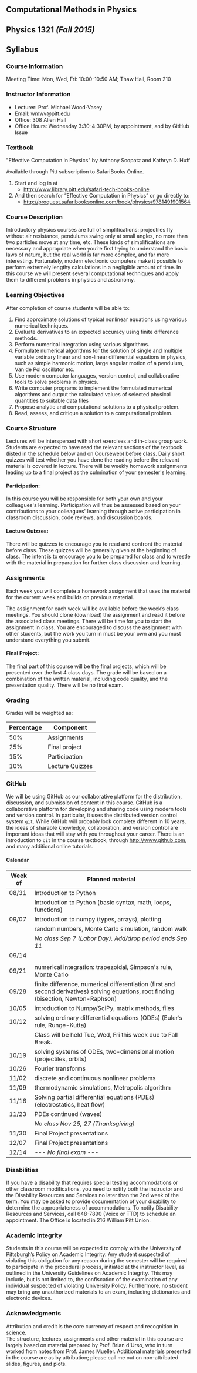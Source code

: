 ## Computational Methods in Physics
## Physics 1321 *(Fall 2015)*
## Syllabus

### Course Information

Meeting Time: Mon, Wed, Fri: 10:00-10:50 AM; Thaw Hall, Room 210

### Instructor Information

* Lecturer: Prof. Michael Wood-Vasey    
* Email: wmwv@pitt.edu
* Office: 308 Allen Hall
* Office Hours: Wednesday 3:30-4:30PM, by appointment, and by GitHub Issue

### Textbook

"Effective Computation in Physics"   by Anthony Scopatz and Kathryn D. Huff 

Available through Pitt subscription to SafariBooks Online.

1. Start and log in at
   * http://www.library.pitt.edu/safari-tech-books-online
2. And then search for “Effective Computation in Physics” or go directly to:
   * http://proquest.safaribooksonline.com/book/physics/9781491901564

### Course Description 

Introductory physics courses are full of simplifications: projectiles fly without air resistance, pendulums swing only at small angles, no more than two particles move at any time, etc. These kinds of simplifications are necessary and appropriate when you’re first trying to understand the basic laws of nature, but the real world is far more complex, and far more interesting. Fortunately, modern electronic computers make it possible to perform extremely lengthy calculations in a negligible amount of time. In this course we will present several computational techniques and apply them to different problems in physics and astronomy.

### Learning Objectives

After completion of course students will be able to:

1. Find approximate solutions of typical nonlinear equations using various numerical techniques.
2. Evaluate derivatives to an expected accuracy using finite difference methods. 
3. Perform numerical integration using various algorithms.
4. Formulate numerical algorithms for the solution of single and multiple variable ordinary linear and non-linear differential equations in physics, such as simple harmonic motion, large angular motion of a pendulum, Van de Pol oscillator etc.
5. Use modern computer languages, version control, and collaborative tools to solve problems in physics. 
5. Write computer programs to implement the formulated numerical algorithms and output the calculated values of selected physical quantities to suitable data files
7. Propose analytic and computational solutions to a physical problem.
8. Read, assess, and critique a solution to a computational problem.

### Course Structure

Lectures will be interspersed with short exercises and in-class group work.  Students are expected to have read the relevant sections of the textbook (listed in the schedule below and on Courseweb) before class.  Daily short quizzes will test whether you have done the reading before the relevant material is covered in lecture.  There will be weekly homework assignments leading up to a final project as the culmination of your semester's learning.

#### Participation:

In this course you will be responsible for both your own and your colleagues's learning.  Participation will thus be assessed based on your contributions to your colleagues' learning through active participation in classroom discussion, code reviews, and discussion boards.

#### Lecture Quizzes:

There will be quizzes to encourage you to read and confront the material before class.  These quizzes will be generally given at the beginning of class.  The intent is to encourage you to be prepared for class and to wrestle with the material in preparation for further class discussion and learning.

### Assignments

Each week you will complete a homework assignment that uses the material for the current week and builds on previous material.

The assignment for each week will be available before the week’s class meetings. You should clone (download) the assignment and read it before the associated class meetings.  There will be time for you to start the assignment in class. You are encouraged to discuss the assignment with other students, but the work you turn in must be your own and you must understand everything you submit.

#### Final Project:

The final part of this course will be the final projects, which will be presented over the last 4 class days.  The grade will be based on a combination of the written material, including code quality, and the presentation quality.  There will be no final exam.

### Grading
Grades will be weighted as:

Percentage | Component
---------- | ---------
       50% | Assignments
       25% | Final project
       15% | Participation 
       10% | Lecture Quizzes

### GitHub

We will be using GitHub as our collaborative platform for the distribution, discussion, and submission of content in this course.  GitHub is a collaborative platform for developing and sharing code using modern tools and version control.  In particular, it uses the distributed version control system ```git```.  While GitHub will probably look complete different in 10 years, the ideas of sharable knowledge, collaboration, and version control are important ideas that will stay with you throughout your career.  There is an introduction to ```git``` in the course textbook, through http://www.github.com, and many additional online tutorials.

#### Calendar

Week of | Planned material
------- | ----------------
08/31 | Introduction to Python
      | Introduction to Python (basic syntax, math, loops, functions)
09/07 | Introduction to numpy (types, arrays), plotting
      | random numbers, Monte Carlo simulation, random walk
      |  *No class Sep 7 (Labor Day).*  *Add/drop period ends Sep 11*
09/14 |
      |
09/21 | numerical integration: trapezoidal, Simpson's rule, Monte Carlo
09/28 | finite difference, numerical differentiation (first and second derivatives) solving equations, root finding (bisection, Newton-Raphson)
10/05 | introduction to Numpy/SciPy, matrix methods, files
10/12 | solving ordinary differential equations (ODEs) (Euler’s rule, Runge-Kutta)
      | Class will be held Tue, Wed, Fri this week due to Fall Break.
10/19 | solving systems of ODEs, two-dimensional motion (projectiles, orbits)
10/26 | Fourier transforms
11/02 | discrete and continuous nonlinear problems
11/09 | thermodynamic simulations, Metropolis algorithm
11/16 | Solving partial differential equations (PDEs) (electrostatics, heat flow)
11/23 | PDEs continued (waves)
      | *No class Nov 25, 27 (Thanksgiving)*
11/30 | Final Project presentations
12/07 | Final Project presentations
12/14 | ---  *No final exam* ---

### Disabilities

If you have a disability that requires special testing accommodations or other classroom modifications, you need to notify both the instructor and the Disability Resources and Services no later than the 2nd week of the term. You may be asked to provide documentation of your disability to determine the appropriateness of accommodations. To notify Disability Resources and Services, call 648-7890 (Voice or TTD) to schedule an appointment. 
The Office is located in 216 William Pitt Union.

###  Academic Integrity

Students in this course will be expected to comply with the University of Pittsburgh’s Policy on Academic Integrity. Any student suspected of violating this obligation for any reason during the semester will be required to participate in the procedural process, initiated at the instructor level, as outlined in the University Guidelines on Academic Integrity. This may include, but is not limited to, the confiscation of the examination of any individual suspected of violating University Policy. Furthermore, no student may bring any unauthorized materials to an exam, including dictionaries and electronic devices.

### Acknowledgments

Attribution and credit is the core currency of respect and recognition in science.  
The structure, lectures, assignments and other material in this course are largely based on material prepared by Prof. Brian d'Urso, who in turn worked from notes from Prof. James Mueller.  Additional materials presented in the course are as by attribution; please call me out on non-attributed slides, figures, and plots. 
